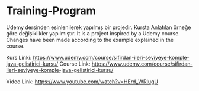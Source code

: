 # Training-Program

Udemy dersinden esinlenilerek yapılmış bir projedir. Kursta Anlatılan örneğe göre değişiklikler yapılmıştır.
It is a project inspired by a Udemy course. Changes have been made according to the example explained in the course.

Kurs Linki: https://www.udemy.com/course/sifirdan-ileri-seviyeye-komple-java-gelistirici-kursu/
Course Link: https://www.udemy.com/course/sifirdan-ileri-seviyeye-komple-java-gelistirici-kursu/

Video Link: https://www.youtube.com/watch?v=HErd_WRIugU
